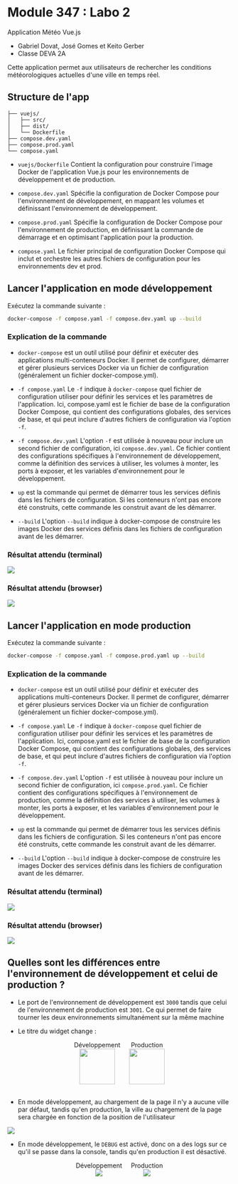 # Module 347 : Labo 2

Application Météo Vue.js

- Gabriel Dovat, José Gomes et Keito Gerber
- Classe DEVA 2A

Cette application permet aux utilisateurs de rechercher les conditions météorologiques actuelles d'une ville en temps réel.

## Structure de l'app

```
├── vuejs/
│   ├── src/
│   ├── dist/
│   └── Dockerfile
├── compose.dev.yaml
├── compose.prod.yaml
└── compose.yaml
```

- `vuejs/Dockerfile`
  Contient la configuration pour construire l'image Docker de l'application Vue.js pour les environnements de développement et de production.

- `compose.dev.yaml`
  Spécifie la configuration de Docker Compose pour l'environnement de développement, en mappant les volumes et définissant l'environnement de développement.

- `compose.prod.yaml`
  Spécifie la configuration de Docker Compose pour l'environnement de production, en définissant la commande de démarrage et en optimisant l'application pour la production.

- `compose.yaml`
  Le fichier principal de configuration Docker Compose qui inclut et orchestre les autres fichiers de configuration pour les environnements dev et prod.

## Lancer l'application en mode développement

Exécutez la commande suivante :

```sh
docker-compose -f compose.yaml -f compose.dev.yaml up --build
```

### Explication de la commande

- `docker-compose` est un outil utilisé pour définir et exécuter des applications multi-conteneurs Docker. Il permet de configurer, démarrer et gérer plusieurs services Docker via un fichier de configuration (généralement un fichier docker-compose.yml).

- `-f compose.yaml` Le `-f` indique à `docker-compose` quel fichier de configuration utiliser pour définir les services et les paramètres de l'application. Ici, compose.yaml est le fichier de base de la configuration Docker Compose, qui contient des configurations globales, des services de base, et qui peut inclure d'autres fichiers de configuration via l'option `-f`.

- `-f compose.dev.yaml` L'option `-f` est utilisée à nouveau pour inclure un second fichier de configuration, ici `compose.dev.yaml`. Ce fichier contient des configurations spécifiques à l'environnement de développement, comme la définition des services à utiliser, les volumes à monter, les ports à exposer, et les variables d'environnement pour le développement.

- `up` est la commande qui permet de démarrer tous les services définis dans les fichiers de configuration. Si les conteneurs n'ont pas encore été construits, cette commande les construit avant de les démarrer.

- `--build` L'option `--build` indique à docker-compose de construire les images Docker des services définis dans les fichiers de configuration avant de les démarrer.

### Résultat attendu (terminal)

<img src='./doc/screenshot-dev-result-terminal.png' />

### Résultat attendu (browser)

<img src='./doc/screenshot-dev-result-browser.png' />

## Lancer l'application en mode production

Exécutez la commande suivante :

```sh
docker-compose -f compose.yaml -f compose.prod.yaml up --build
```

### Explication de la commande

- `docker-compose` est un outil utilisé pour définir et exécuter des applications multi-conteneurs Docker. Il permet de configurer, démarrer et gérer plusieurs services Docker via un fichier de configuration (généralement un fichier docker-compose.yml).

- `-f compose.yaml` Le `-f` indique à `docker-compose` quel fichier de configuration utiliser pour définir les services et les paramètres de l'application. Ici, compose.yaml est le fichier de base de la configuration Docker Compose, qui contient des configurations globales, des services de base, et qui peut inclure d'autres fichiers de configuration via l'option `-f`.

- `-f compose.dev.yaml` L'option `-f` est utilisée à nouveau pour inclure un second fichier de configuration, ici `compose.prod.yaml`. Ce fichier contient des configurations spécifiques à l'environnement de production, comme la définition des services à utiliser, les volumes à monter, les ports à exposer, et les variables d'environnement pour le développement.

- `up` est la commande qui permet de démarrer tous les services définis dans les fichiers de configuration. Si les conteneurs n'ont pas encore été construits, cette commande les construit avant de les démarrer.

- `--build` L'option `--build` indique à docker-compose de construire les images Docker des services définis dans les fichiers de configuration avant de les démarrer.

### Résultat attendu (terminal)

<img src='./doc/screenshot-prod-result-terminal.png' />

### Résultat attendu (browser)

<img src='./doc/screenshot-prod-result-browser.png' />

## Quelles sont les différences entre l'environnement de développement et celui de production ?

- Le port de l'environnement de développement est `3000` tandis que celui de l'environnement de production est `3001`. Ce qui permet de faire tourner les deux environnements simultanément sur la même machine

- Le titre du widget change :

<div style="display: flex; align-items: center; gap: 20px; flex-wrap: wrap; justify-content: center;">
    <div style="display: flex; align-items: center; flex-direction: column;">
        <span>Développement</span>
        <img src='./doc/dev-title-difference.png' height="80px" />
    </div>
    <div style="display: flex; align-items: center; flex-direction: column;">
        <span>Production</span>
        <img src='./doc/prod-title-difference.png' height="80px" />
    </div>
</div>
<br />

- En mode développement, au chargement de la page il n'y a aucune ville par défaut, tandis qu'en production, la ville au chargement de la page sera chargée en fonction de la position de l'utilisateur  


<img src='./doc/screenshot-prod-result-browser.png' />

<br />

- En mode développement, le `DEBUG` est activé, donc on a des logs sur ce qu'il se passe dans la console, tandis qu'en production il est désactivé. 

<div style="display: flex; align-items: center; gap: 20px; flex-wrap: wrap; justify-content: center;">
    <div style="display: flex; align-items: center; flex-direction: column;">
        <span>Développement</span>
        <img src='./doc/dev-debug-difference.png' />
    </div>
    <div style="display: flex; align-items: center; flex-direction: column;">
        <span>Production</span>
        <img src='./doc/prod-debug-difference.png' />
    </div>
</div>
